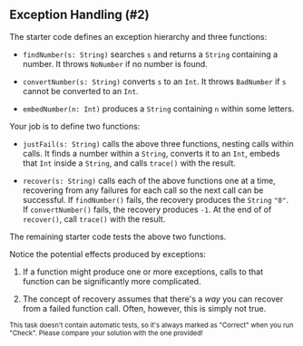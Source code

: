 ## Exception Handling (#2)

The starter code defines an exception hierarchy and three functions:

- `findNumber(s: String)` searches `s` and returns a `String` containing a
  number. It throws `NoNumber` if no number is found.

- `convertNumber(s: String)` converts `s` to an `Int`. It throws `BadNumber` if
  `s` cannot be converted to an `Int`.

- `embedNumber(n: Int)` produces a `String` containing `n` within some letters.

Your job is to define two functions:

- `justFail(s: String)` calls the above three functions, nesting calls within
  calls. It finds a number within a `String`, converts it to an `Int`, embeds
  that `Int` inside a `String`, and calls `trace()` with the result.

- `recover(s: String)` calls each of the above functions one at a time,
  recovering from any failures for each call so the next call can be successful.
  If `findNumber()` fails, the recovery produces the `String` `"0"`. If
  `convertNumber()` fails, the recovery produces `-1`. At the end of of
  `recover()`, call `trace()` with the result.

The remaining starter code tests the above two functions.

Notice the potential effects produced by exceptions:

1. If a function might produce one or more exceptions, calls to that function
   can be significantly more complicated.

2. The concept of recovery assumes that there's a *way* you can recover from a
   failed function call. Often, however, this is simply not true.

<sub> This task doesn't contain automatic tests,
so it's always marked as "Correct" when you run "Check".
Please compare your solution with the one provided! </sub>

